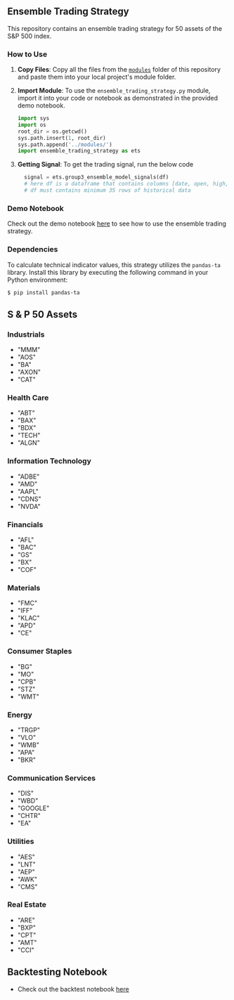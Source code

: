 ## Ensemble Trading Strategy

This repository contains an ensemble trading strategy for 50 assets of the S&P 500 index.

### How to Use

1. **Copy Files**: Copy all the files from the [`modules`](https://github.com/Faysal-Sohan/ensemble-trading-strategy/tree/main/modules) folder of this repository and paste them into your local project's module folder.

2. **Import Module**: To use the `ensemble_trading_strategy.py` module, import it into your code or notebook as demonstrated in the provided demo notebook.
   ```python
   import sys
   import os
   root_dir = os.getcwd()
   sys.path.insert(1, root_dir)
   sys.path.append('../modules/')
   import ensemble_trading_strategy as ets
   ```
3. **Getting Signal**: To get the trading signal, run the below code
   ```python
     signal = ets.group3_ensemble_model_signals(df)
     # here df is a dataframe that contains columns [date, open, high, low, close, volumes]
     # df must contains minimum 35 rows of historical data
   ```

### Demo Notebook

Check out the demo notebook [here](https://github.com/Faysal-Sohan/ensemble-trading-strategy/blob/main/example/demo.ipynb) to see how to use the ensemble trading strategy.

### Dependencies

To calculate technical indicator values, this strategy utilizes the `pandas-ta` library. Install this library by executing the following command in your Python environment:

```bash
$ pip install pandas-ta
```

## S & P 50 Assets

### Industrials
- "MMM"
- "AOS"
- "BA"
- "AXON"
- "CAT"

### Health Care
- "ABT"
- "BAX"
- "BDX"
- "TECH"
- "ALGN"

### Information Technology
- "ADBE"
- "AMD"
- "AAPL"
- "CDNS"
- "NVDA"

### Financials
- "AFL"
- "BAC"
- "GS"
- "BX"
- "COF"

### Materials
- "FMC"
- "IFF"
- "KLAC"
- "APD"
- "CE"

### Consumer Staples
- "BG"
- "MO"
- "CPB"
- "STZ"
- "WMT"

### Energy
- "TRGP"
- "VLO"
- "WMB"
- "APA"
- "BKR"

### Communication Services
- "DIS"
- "WBD"
- "GOOGLE"
- "CHTR"
- "EA"

### Utilities
- "AES"
- "LNT"
- "AEP"
- "AWK"
- "CMS"

### Real Estate
- "ARE"
- "BXP"
- "CPT"
- "AMT"
- "CCI"

## Backtesting Notebook
- Check out the backtest notebook [here](https://github.com/Faysal-Sohan/ensemble-trading-strategy/blob/main/Notebooks/backtest.ipynb)
